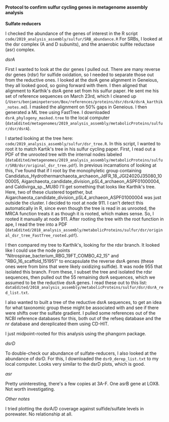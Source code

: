 #### Protocol to confirm sulfur cycling genes in metagenome assembly analysis

**Sulfate reducers**

I checked the abundance of the genes of interest in the R script `code/2019_analysis_assembly/sulfur/SRB_abundance.R`
For SRBs, I looked at the dsr complex (A and D subunits), and the anaerobic sulfite reductase (asr) complex.

*dsrA*

First I wanted to look at the dsr genes I pulled out.
There are many reverse dsr genes (rdsr) for sulfide oxidation, so I needed to separate those out from the reductive ones.
I looked at the dsrA gene alignment in Geneious, they all looked good, so going forward with them.
I then aligned that alignment to Karthik's dsrA gene set from his sulfur paper.
He sent me his set of reference sequences on March 23rd, which I cleaned up (`/Users/benjaminpeterson/Box/references/proteins/dsr/dsrA/dsrA_karthik_notes.md`).
I masked the alignment on 50% gaps in Geneious.
I then generated a ML tree using FastTree.
I downloaded `dsrA_phylogeny_masked.tree` to the local computer (`dataEdited/metagenomes/2019_analysis_assembly/metabolicProteins/sulfur/dsr/dsrA`).

I started looking at the tree here: `code/2019_analysis_assembly/sulfur/dsr_tree.R`.
In this script, I wanted to root it to match Kartik's tree in his sulfur cycling paper.
First, I read out a PDF of the unrooted tree with the internal nodes labeled (`dataEdited/metagenomes/2019_analysis_assembly/metabolicProteins/sulfur/SRB/dsr/original_dsr_tree.pdf`).
In previous incarnations of looking at this, I've found that if I root by the monophyletic group containing Candidatus_Hydrothermarchaeota_archaeon_JdFR_18_JGI24020J35080_1000005, Aigarchaeota_candidate_division_pSL4_archaeon_ASPF01000004, and Caldivirga_sp.\_MU80 I'll get something that looks like Karthik's tree.
Here, two of these clustered together, but Aigarchaeota_candidate_division_pSL4_archaeon_ASPF01000004 was just outside the cluster.
I decided to root at node 911.
I can't detect this automatically in R, since even though the tree is read in as unrooted, the MRCA function treats it as though it is rooted, which makes sense.
So, I rooted it manually at node 911.
After rooting the tree with the root function in ape, I read the tree into a PDF (`dataEdited/2018_analysis_assembly/metabolicProteins/sulfur/dsr/original_dsr_tree_FastTree_rooted.pdf`).

I then compared my tree to Karthik's, looking for the rdsr branch.
It looked like I could use the node points "Nitrospirae_bacterium_RBG_19FT_COMBO_42_15" and "RBG_16_scaffold_151951" to encapsulate the reverse dsrA genes (these ones were from bins that were likely oxidizing sulfide).
It was node 955 that isolated this branch.
From these, I subset the tree and isolated the rdsr sequences, then pulled out the 55 remaining dsrA sequences, which we assumed to be the reductive dsrA genes.
I read these out to this list: `dataEdited/2018_analysis_assembly/metabolicProteins/sulfur/dsr/dsrA_red_list.txt`.

I also wanted to built a tree of the reductive dsrA sequences, to get an idea for what taxonomic group these might be associated with and see if there were shifts over the sulfate gradient.
I pulled some references out of the NCBI reference databases for this, both out of the refseq database and the nr database and dereplicated them using CD-HIT.















I just midpoint-rooted for this analysis using the phangorn package.

*dsrD*

To double-check our abundance of sulfate-reducers, I also looked at the abundance of dsrD.
For this, I downloaded the `dsrD_derep_list.txt` to my local computer.
Looks very similar to the dsrD plots, which is good.

*asr*

Pretty uninteresting, there's a few copies at 3A-F.
One asrB gene at LOX8.
Not worth investigating.


*Other notes*

I tried plotting the dsrA/D coverage against sulfide/sulfate levels in porewater.
No relationship at all.
